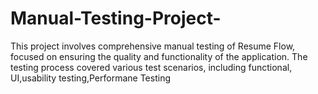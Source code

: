 # Manual-Testing-Project-
This project involves comprehensive manual testing of Resume Flow, focused on ensuring the quality and functionality of the application. The testing process covered various test scenarios, including functional, UI,usability testing,Performane Testing
